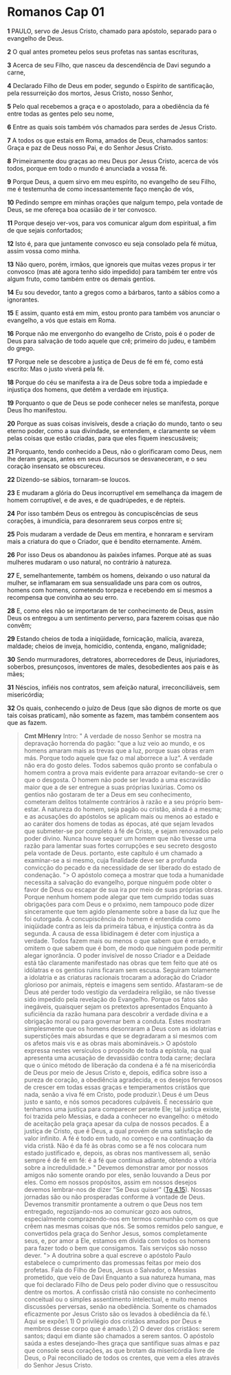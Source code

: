 # Romanos Cap 01

**1** 	PAULO, servo de Jesus Cristo, chamado para apóstolo, separado para o evangelho de Deus.

**2** 	O qual antes prometeu pelos seus profetas nas santas escrituras,

**3** 	Acerca de seu Filho, que nasceu da descendência de Davi segundo a carne,

**4** 	Declarado Filho de Deus em poder, segundo o Espírito de santificação, pela ressurreição dos mortos, Jesus Cristo, nosso Senhor,

**5** 	Pelo qual recebemos a graça e o apostolado, para a obediência da fé entre todas as gentes pelo seu nome,

**6** 	Entre as quais sois também vós chamados para serdes de Jesus Cristo.

**7** 	A todos os que estais em Roma, amados de Deus, chamados santos: Graça e paz de Deus nosso Pai, e do Senhor Jesus Cristo.

**8** 	Primeiramente dou graças ao meu Deus por Jesus Cristo, acerca de vós todos, porque em todo o mundo é anunciada a vossa fé.

**9** 	Porque Deus, a quem sirvo em meu espírito, no evangelho de seu Filho, me é testemunha de como incessantemente faço menção de vós,

**10** 	Pedindo sempre em minhas orações que nalgum tempo, pela vontade de Deus, se me ofereça boa ocasião de ir ter convosco.

**11** 	Porque desejo ver-vos, para vos comunicar algum dom espiritual, a fim de que sejais confortados;

**12** 	Isto é, para que juntamente convosco eu seja consolado pela fé mútua, assim vossa como minha.

**13** 	Não quero, porém, irmãos, que ignoreis que muitas vezes propus ir ter convosco (mas até agora tenho sido impedido) para também ter entre vós algum fruto, como também entre os demais gentios.

**14** 	Eu sou devedor, tanto a gregos como a bárbaros, tanto a sábios como a ignorantes.

**15** 	E assim, quanto está em mim, estou pronto para também vos anunciar o evangelho, a vós que estais em Roma.

**16** 	Porque não me envergonho do evangelho de Cristo, pois é o poder de Deus para salvação de todo aquele que crê; primeiro do judeu, e também do grego.

**17** 	Porque nele se descobre a justiça de Deus de fé em fé, como está escrito: Mas o justo viverá pela fé.

**18** 	Porque do céu se manifesta a ira de Deus sobre toda a impiedade e injustiça dos homens, que detêm a verdade em injustiça.

**19** 	Porquanto o que de Deus se pode conhecer neles se manifesta, porque Deus lho manifestou.

**20** 	Porque as suas coisas invisíveis, desde a criação do mundo, tanto o seu eterno poder, como a sua divindade, se entendem, e claramente se vêem pelas coisas que estão criadas, para que eles fiquem inescusáveis;

**21** 	Porquanto, tendo conhecido a Deus, não o glorificaram como Deus, nem lhe deram graças, antes em seus discursos se desvaneceram, e o seu coração insensato se obscureceu.

**22** 	Dizendo-se sábios, tornaram-se loucos.

**23** 	E mudaram a glória do Deus incorruptível em semelhança da imagem de homem corruptível, e de aves, e de quadrúpedes, e de répteis.

**24** 	Por isso também Deus os entregou às concupiscências de seus corações, à imundícia, para desonrarem seus corpos entre si;

**25** 	Pois mudaram a verdade de Deus em mentira, e honraram e serviram mais a criatura do que o Criador, que é bendito eternamente. Amém.

**26** 	Por isso Deus os abandonou às paixões infames. Porque até as suas mulheres mudaram o uso natural, no contrário à natureza.

**27** 	E, semelhantemente, também os homens, deixando o uso natural da mulher, se inflamaram em sua sensualidade uns para com os outros, homens com homens, cometendo torpeza e recebendo em si mesmos a recompensa que convinha ao seu erro.

**28** 	E, como eles não se importaram de ter conhecimento de Deus, assim Deus os entregou a um sentimento perverso, para fazerem coisas que não convêm;

**29** 	Estando cheios de toda a iniqüidade, fornicação, malícia, avareza, maldade; cheios de inveja, homicídio, contenda, engano, malignidade;

**30** 	Sendo murmuradores, detratores, aborrecedores de Deus, injuriadores, soberbos, presunçosos, inventores de males, desobedientes aos pais e às mães;

**31** 	Néscios, infiéis nos contratos, sem afeição natural, irreconciliáveis, sem misericórdia;

**32** 	Os quais, conhecendo o juízo de Deus (que são dignos de morte os que tais coisas praticam), não somente as fazem, mas também consentem aos que as fazem.


> **Cmt MHenry** Intro: " A verdade de nosso Senhor se mostra na depravação horrenda do pagão: "que a luz veio ao mundo, e os homens amaram mais as trevas que a luz, porque suas obras eram más. Porque todo aquele que faz o mal aborrece a luz". A verdade não era do gosto deles. Todos sabemos quão pronto se confabula o homem contra a prova mais evidente para arrazoar evitando-se crer o que o desgosta. O homem não pode ser levado a uma escravidão maior que a de ser entregue a suas próprias luxúrias. Como os gentios não gostaram de ter a Deus em seu conhecimento, cometeram delitos totalmente contrários à razão e a seu próprio bem-estar. A natureza do homem, seja pagão ou cristão, ainda é a mesma; e as acusações do apóstolos se aplicam mais ou menos ao estado e ao caráter dos homens de todas as épocas, até que sejam levados que submeter-se por completo à fé de Cristo, e sejam renovados pelo poder divino. Nunca houve sequer um homem que não tivesse uma razão para lamentar suas fortes corrupções e seu secreto desgosto pela vontade de Deus. portanto, este capítulo é um chamado a examinar-se a si mesmo, cuja finalidade deve ser a profunda convicção do pecado e da necessidade de ser liberado do estado de condenação. "> O apóstolo começa a mostrar que toda a humanidade necessita a salvação do evangelho, porque ninguém pode obter o favor de Deus ou escapar de sua ira por meio de suas próprias obras. Porque nenhum homem pode alegar que tem cumprido todas suas obrigações para com Deus e o próximo, nem tampouco pode dizer sinceramente que tem agido plenamente sobre a base da luz que lhe foi outorgada. A concupiscência do homem é entendida como iniqüidade contra as leis da primeira tábua, e injustiça contra às da segunda. A causa de essa libidinagem é deter com injustiça a verdade. Todos fazem mais ou menos o que sabem que é errado, e omitem o que sabem que é bom, de modo que ninguém pode permitir alegar ignorância. O poder invisível de nosso Criador e a Deidade está tão claramente manifestado nas obras que tem feito que até os idólatras e os gentios ruins ficaram sem escusa. Seguiram tolamente a idolatria e as criaturas racionais trocaram a adoração do Criador glorioso por animais, répteis e imagens sem sentido. Afastaram-se de Deus até perder todo vestígio da verdadeira religião, se não tivesse sido impedido pela revelação do Evangelho. Porque os fatos são inegáveis, quaisquer sejam os pretextos apresentados Enquanto à suficiência da razão humana para descobrir a verdade divina e a obrigação moral ou para governar bem a conduta. Estes mostram simplesmente que os homens desonraram a Deus com as idolatrias e superstições mais absurdas e que se degradaram a si mesmos com os afetos mais vis e as obras mais abomináveis.> O apóstolo expressa nestes versículos o propósito de toda a epístola, na qual apresenta uma acusação de devassidão contra toda carne; declara que o único método de liberação da condena é a fé na misericórdia de Deus por meio de Jesus Cristo e, depois, edifica sobre isso a pureza de coração, a obediência agradecida, e os desejos fervorosos de crescer em todas essas graças e temperamentos cristãos que nada, senão a viva fé em Cristo, pode produzir.\ Deus é um Deus justo e santo, e nós somos pecadores culpáveis. É necessário que tenhamos uma justiça para comparecer perante Ele; tal justiça existe, foi trazida pelo Messias, e dada a conhecer no evangelho: o método de aceitação pela graça apesar da culpa de nossos pecados. É a justiça de Cristo, que é Deus, a qual provém de uma satisfação de valor infinito. A fé é todo em tudo, no começo e na continuação da vida cristã. Não é da fé às obras como se a fé nos colocara num estado justificado e, depois, as obras nos mantivessem ali, senão sempre é de fé em fé: é a fé que continua adiante, obtendo a vitória sobre a incredulidade.> " Devemos demonstrar amor por nossos amigos não somente orando por eles, senão louvando a Deus por eles. Como em nossos propósitos, assim em nossos desejos devemos lembrar-nos de dizer "Se Deus quiser" ([Tg 4.15](../59N-Tg/04.md#15)). Nossas jornadas são ou não prosperadas conforme à vontade de Deus. Devemos transmitir prontamente a outrem o que Deus nos tem entregado, regozijando-nos ao comunicar gozo aos outros, especialmente comprazendo-nos em termos comunhão com os que crêem nas mesmas coisas que nós. Se somos remidos pelo sangue, e convertidos pela graça do Senhor Jesus, somos completamente seus, e, por amor a Ele, estamos em dívida com todos os homens para fazer todo o bem que consigamos. Tais serviços são nosso dever. "> A doutrina sobre a qual escreve o apóstolo Paulo estabelece o cumprimento das promessas feitas por meio dos profetas. Fala do Filho de Deus, Jesus o Salvador, o Messias prometido, que veio de Davi Enquanto a sua natureza humana, mas que foi declarado Filho de Deus pelo poder divino que o ressuscitou dentre os mortos. A confissão cristã não consiste no conhecimento conceitual ou o simples assentimento intelectual, e muito menos discussões perversas, senão na obediência. Somente os chamados eficazmente por Jesus Cristo são os levados à obediência da fé.\ Aqui se expõe:\ 1) O privilégio dos cristãos amados por Deus e membros desse corpo que é amado.\ 2) O dever dos cristãos: serem santos; daqui em diante são chamados a serem santos. O apóstolo saúda a estes desejando-lhes graça que santifique suas almas e paz que console seus corações, as que brotam da misericórdia livre de Deus, o Pai reconciliado de todos os crentes, que vem a eles através do Senhor Jesus Cristo.